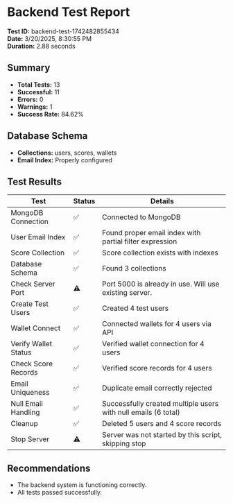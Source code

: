 # Backend Test Report

**Test ID:** backend-test-1742482855434  
**Date:** 3/20/2025, 8:30:55 PM  
**Duration:** 2.88 seconds  

## Summary

- **Total Tests:** 13
- **Successful:** 11
- **Errors:** 0
- **Warnings:** 1
- **Success Rate:** 84.62%

## Database Schema

- **Collections:** users, scores, wallets
- **Email Index:** Properly configured

## Test Results

| Test | Status | Details |
|------|--------|--------|
| MongoDB Connection | ✅ | Connected to MongoDB |
| User Email Index | ✅ | Found proper email index with partial filter expression |
| Score Collection | ✅ | Score collection exists with indexes |
| Database Schema | ✅ | Found 3 collections |
| Check Server Port | ⚠️ | Port 5000 is already in use. Will use existing server. |
| Create Test Users | ✅ | Created 4 test users |
| Wallet Connect | ✅ | Connected wallets for 4 users via API |
| Verify Wallet Status | ✅ | Verified wallet connection for 4 users |
| Check Score Records | ✅ | Verified score records for 4 users |
| Email Uniqueness | ✅ | Duplicate email correctly rejected |
| Null Email Handling | ✅ | Successfully created multiple users with null emails (6 total) |
| Cleanup | ✅ | Deleted 5 users and 4 score records |
| Stop Server | ⚠️ | Server was not started by this script, skipping stop |

## Recommendations

- The backend system is functioning correctly.
- All tests passed successfully.
